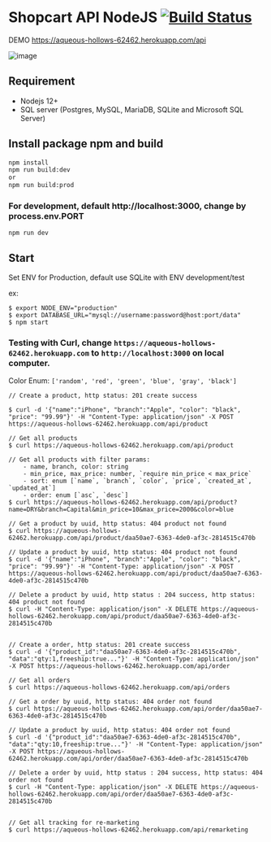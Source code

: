 # Shopcart API NodeJS [![Build Status](https://travis-ci.org/leduong/shopcart-nodejs-backend.svg?branch=master)](https://travis-ci.org/leduong/shopcart-nodejs-backend)

DEMO https://aqueous-hollows-62462.herokuapp.com/api

![image](https://user-images.githubusercontent.com/1042749/98623710-dd23fd80-233e-11eb-8838-dc9c57e5de22.png)


## Requirement

- Nodejs 12+
- SQL server (Postgres, MySQL, MariaDB, SQLite and Microsoft SQL Server)

## Install package npm and build

```bash
npm install
npm run build:dev
or
npm run build:prod
```

### For development, default http://localhost:3000, change by process.env.PORT

`npm run dev`

## Start

Set ENV for Production, default use SQLite with ENV development/test

ex:

```
$ export NODE_ENV="production"
$ export DATABASE_URL="mysql://username:password@host:port/data"
$ npm start
```

### Testing with Curl, change `https://aqueous-hollows-62462.herokuapp.com` to `http://localhost:3000` on local computer.

Color Enum: `['random', 'red', 'green', 'blue', 'gray', 'black']`

```
// Create a product, http status: 201 create success

$ curl -d '{"name":"iPhone", "branch":"Apple", "color": "black", "price": "99.99"}' -H "Content-Type: application/json" -X POST https://aqueous-hollows-62462.herokuapp.com/api/product

// Get all products
$ curl https://aqueous-hollows-62462.herokuapp.com/api/product

// Get all products with filter params:
    - name, branch, color: string
    - min_price, max_price: number, `require min_price < max_price`
    - sort: enum [`name`, `branch`, `color`, `price`, `created_at`, `updated_at`]
    - order: enum [`asc`, `desc`]
$ curl https://aqueous-hollows-62462.herokuapp.com/api/product?name=DRY&branch=Capital&min_price=10&max_price=2000&color=blue

// Get a product by uuid, http status: 404 product not found
$ curl https://aqueous-hollows-62462.herokuapp.com/api/product/daa50ae7-6363-4de0-af3c-2814515c470b

// Update a product by uuid, http status: 404 product not found
$ curl -d '{"name":"iPhone", "branch":"Apple", "color": "black", "price": "99.99"}' -H "Content-Type: application/json" -X POST https://aqueous-hollows-62462.herokuapp.com/api/product/daa50ae7-6363-4de0-af3c-2814515c470b

// Delete a product by uuid, http status : 204 success, http status: 404 product not found
$ curl -H "Content-Type: application/json" -X DELETE https://aqueous-hollows-62462.herokuapp.com/api/product/daa50ae7-6363-4de0-af3c-2814515c470b


// Create a order, http status: 201 create success
$ curl -d '{"product_id":"daa50ae7-6363-4de0-af3c-2814515c470b", "data":"qty:1,freeship:true..."}' -H "Content-Type: application/json" -X POST https://aqueous-hollows-62462.herokuapp.com/api/order

// Get all orders
$ curl https://aqueous-hollows-62462.herokuapp.com/api/orders

// Get a order by uuid, http status: 404 order not found
$ curl https://aqueous-hollows-62462.herokuapp.com/api/order/daa50ae7-6363-4de0-af3c-2814515c470b

// Update a product by uuid, http status: 404 order not found
$ curl -d '{"product_id":"daa50ae7-6363-4de0-af3c-2814515c470b", "data":"qty:10,freeship:true..."}' -H "Content-Type: application/json" -X POST https://aqueous-hollows-62462.herokuapp.com/api/order/daa50ae7-6363-4de0-af3c-2814515c470b

// Delete a order by uuid, http status : 204 success, http status: 404 order not found
$ curl -H "Content-Type: application/json" -X DELETE https://aqueous-hollows-62462.herokuapp.com/api/order/daa50ae7-6363-4de0-af3c-2814515c470b


// Get all tracking for re-marketing
$ curl https://aqueous-hollows-62462.herokuapp.com/api/remarketing
```
